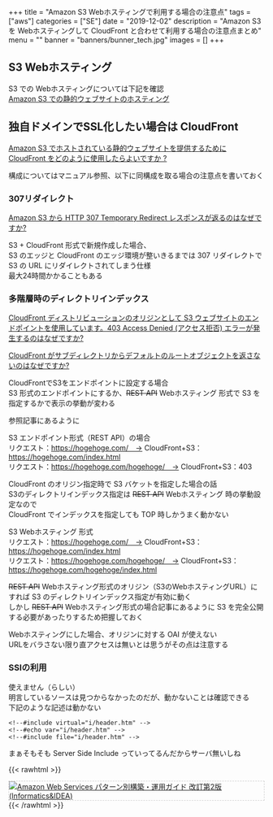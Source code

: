 +++
title = "Amazon S3 Webホスティングで利用する場合の注意点"
tags = ["aws"]
categories = ["SE"]
date = "2019-12-02"
description = "Amazon S3 を Webホスティングして CloudFront と合わせて利用する場合の注意点まとめ"
menu = ""
banner = "banners/bunner_tech.jpg"
images = []
+++

<!--more-->

## S3 Webホスティング  
S3 での Webホスティングについては下記を確認  
[Amazon S3 での静的ウェブサイトのホスティング](https://docs.aws.amazon.com/ja_jp/AmazonS3/latest/dev/WebsiteHosting.html)  

## 独自ドメインでSSL化したい場合は CloudFront
[Amazon S3 でホストされている静的ウェブサイトを提供するために CloudFront をどのように使用したらよいですか ?](https://aws.amazon.com/jp/premiumsupport/knowledge-center/cloudfront-serve-static-website/)  

構成についてはマニュアル参照、以下に同構成を取る場合の注意点を書いておく  

### 307リダイレクト
[Amazon S3 から HTTP 307 Temporary Redirect レスポンスが返るのはなぜですか?](https://aws.amazon.com/jp/premiumsupport/knowledge-center/s3-http-307-response/)  

S3 + CloudFront 形式で新規作成した場合、  
S3 のエッジと CloudFront のエッジ環境が整いきるまでは 307 リダイレクトで S3 の URL にリダイレクトされてしまう仕様  
最大24時間かかることもある  

### 多階層時のディレクトリインデックス
[CloudFront ディストリビューションのオリジンとして S3 ウェブサイトのエンドポイントを使用しています。403 Access Denied (アクセス拒否) エラーが発生するのはなぜですか?](https://aws.amazon.com/jp/premiumsupport/knowledge-center/s3-website-cloudfront-error-403/)  

[CloudFront がサブディレクトリからデフォルトのルートオブジェクトを返さないのはなぜですか?](https://aws.amazon.com/jp/premiumsupport/knowledge-center/cloudfront-default-root-object-subdirectory/)  

CloudFrontでS3をエンドポイントに設定する場合  
S3 形式のエンドポイントにするか、~~REST API~~ Webホスティング 形式で S3 を指定するかで表示の挙動が変わる  

参照記事にあるように  

<i class="fas fa-chevron-circle-right"></i> S3 エンドポイント形式（REST API）の場合  
リクエスト：https://hogehoge.com/　→ CloudFront+S3：https://hogehoge.com/index.html  
リクエスト：https://hogehoge.com/hogehoge/　→ CloudFront+S3：403  

CloudFront のオリジン指定時で S3 バケットを指定した場合の話  
S3のディレクトリインデックス指定は ~~REST API~~ Webホスティング 時の挙動設定なので  
CloudFront でインデックスを指定しても TOP 時しかうまく動かない  

<i class="fas fa-chevron-circle-right"></i> S3 Webホスティング 形式  
リクエスト：https://hogehoge.com/　→ CloudFront+S3：https://hogehoge.com/index.html  
リクエスト：https://hogehoge.com/hogehoge/　→ CloudFront+S3：https://hogehoge.com/hogehoge/index.html  

~~REST API~~ Webホスティング形式のオリジン（S3のWebホスティングURL）にすれば S3 のディレクトリインデックス指定が有効に動く  
しかし ~~REST API~~ Webホスティング形式の場合記事にあるように S3 を完全公開する必要があったりするため把握しておく  

Webホスティングにした場合、オリジンに対する OAI が使えない  
URLをバラさない限り直アクセスは無いとは思うがその点は注意する  

### SSIの利用  
使えません（らしい）  
明言しているソースは見つからなかったのだが、動かないことは確認できる  
下記のような記述は動かない  

```
<!--#include virtual="i/header.htm" -->
<!--#echo var="i/header.htm" -->
<!--#include file="i/header.htm" -->
```

まぁそもそも Server Side Include っていってるんだからサーバ無いしね  

{{< rawhtml >}}
<div style="border: dashed 1px #ccc;">
<a href="http://www.amazon.co.jp/exec/obidos/ASIN/4797392576/sinokyoufu-22/ref=nosim/" name="amazletlink" target="_blank"><img src="https://images-fe.ssl-images-amazon.com/images/I/61iiVnqAeGL._SL160_.jpg" alt="Amazon Web Services パターン別構築・運用ガイド 改訂第2版 (Informatics&IDEA)" style="border: none;" /></a>
</div>
{{< /rawhtml >}}
